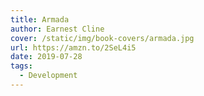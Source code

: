 ```yaml
---
title: Armada
author: Earnest Cline
cover: /static/img/book-covers/armada.jpg
url: https://amzn.to/2SeL4i5
date: 2019-07-28
tags:
  - Development
---
```

